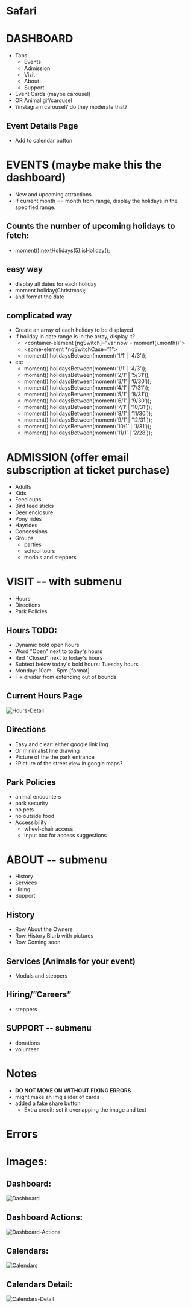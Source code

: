 # Safari
# DASHBOARD
* Tabs:
    * Events
    * Admission
    * Visit
    * About
    * Support
* Event Cards (maybe carousel)
* OR Animal gif/carousel
* ?instagram carousel? do they moderate that?
## Event Details Page
* Add to calendar button
# EVENTS (maybe make this the dashboard)
* New and upcoming attractions
* If current month == month from range, display the holidays in the specified range.
## Counts the number of upcoming holidays to fetch:
* moment().nextHolidays(5).isHoliday();
## easy way
* display all dates for each holiday
* moment.holiday(Christmas);
* and format the date
## complicated way
* Create an array of each holiday to be displayed
* If holiday in date range is in the array, display it?
    * <container-element [ngSwitch]=”var now = moment().month()”>
    * <some-element *ngSwitchCase=”1”>  
    * moment().holidaysBetween(moment(‘1/1’ | ‘4/3’));
* etc
    * moment().holidaysBetween(moment(‘1/1’ | ‘4/3’));
    * moment().holidaysBetween(moment(‘2/1’ | ‘5/31’));
    * moment().holidaysBetween(moment(‘3/1’ | ‘6/30’));
    * moment().holidaysBetween(moment(‘4/1’ | ‘7/31’));
    * moment().holidaysBetween(moment(‘5/1’ | ‘8/31’));
    * moment().holidaysBetween(moment(‘6/1’ | ‘9/30’));
    * moment().holidaysBetween(moment(‘7/1’ | ‘10/31’));
    * moment().holidaysBetween(moment(‘8/1’ | ‘11/30’));
    * moment().holidaysBetween(moment(‘9/1’ | ‘12/31’));
    * moment().holidaysBetween(moment(‘10/1’ | ‘1/31’));
    * moment().holidaysBetween(moment(‘11/1’ | ‘2/28’));
# ADMISSION (offer email subscription at ticket purchase)
* Adults
* Kids
* Feed cups
* Bird feed sticks
* Deer enclosure
* Pony rides
* Hayrides
* Concessions
* Groups
    * parties
    * school tours
    * modals and steppers
# VISIT -- with submenu
* Hours
* Directions
* Park Policies
## Hours TODO:
* Dynamic bold open hours
* Word "Open" next to today's hours
* Red "Closed" next to today's hours
* Subtext below today's bold hours: Tuesday hours
* Monday: 10am - 5pm [format]
* Fix divider from extending out of bounds
## Current Hours Page
![Hours-Detail](https://github.com/JessicaNations/angular-safari/blob/master/src/assets/screenShots/hours-detail.png)
## Directions
* Easy and clear: either google link img
* Or minimalist line drawing
* Picture of the the park entrance
* ?Picture of the street view in google maps?
## Park Policies
* animal encounters
* park security
* no pets
* no outside food
* Accessibility
    * wheel-chair access
    * Input box for access suggestions
# ABOUT -- submenu
* History
* Services
* Hiring
* Support
## History
* Row About the Owners
* Row History Blurb with pictures
* Row Coming soon
## Services (Animals for your event)
* Modals and steppers
## Hiring/”Careers”
* steppers
## SUPPORT -- submenu
* donations
* volunteer
# Notes
* **DO NOT MOVE ON WITHOUT FIXING ERRORS**
* might make an img slider of cards
* added a fake share button
    * Extra credit: set it overlapping the image and text     
# Errors
# Images:
## Dashboard:
![Dashboard](https://github.com/JessicaNations/angular-safari/blob/master/src/assets/screenShots/dashboard.png)
## Dashboard Actions:
![Dashboard-Actions](https://github.com/JessicaNations/angular-safari/blob/master/src/assets/screenShots/dashboard-actions.png)
## Calendars:
![Calendars](https://github.com/JessicaNations/angular-safari/blob/master/src/assets/screenShots/calendars.png)
## Calendars Detail:
![Calendars-Detail](https://github.com/JessicaNations/angular-safari/blob/master/src/assets/screenShots/calendars-detail.png)
